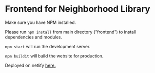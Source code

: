 # Frontend for Neighborhood Library

Make sure you have NPM installed.

Please run ```npm install``` from main directory ("frontend") to install dependencies and modules.

```npm start``` will run the development server.

```npm buildit``` will build the website for production.


Deployed on netlify [here.](https://neighborhood-library.netlify.com)